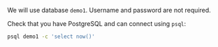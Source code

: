 We will use database `demo1`. Username and password are not required.

Check that you have PostgreSQL and can connect using `psql`:

```bash
psql demo1 -c 'select now()'
```
